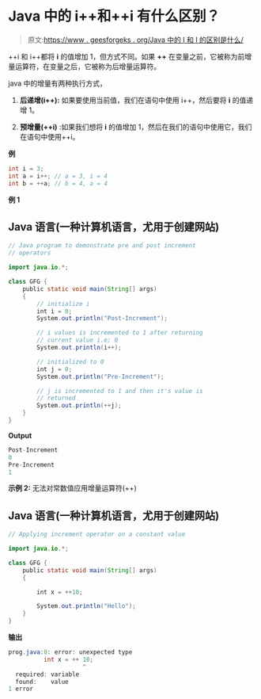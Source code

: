 # Java 中的 i++和++i 有什么区别？

> 原文:[https://www . geesforgeks . org/Java 中的 I 和 I 的区别是什么/](https://www.geeksforgeeks.org/what-is-the-difference-between-i-and-i-in-java/)

++i 和 i++都将 **i** 的值增加 1，但方式不同。如果 **++** 在变量之前，它被称为前增量运算符，在变量之后，它被称为后增量运算符。

java 中的增量有两种执行方式，

1) **后递增(i++):** 如果要使用当前值，我们在语句中使用 i++，然后要将 **i** 的值递增 1。

2) **预增量(++i)** :如果我们想将 **i** 的值增加 1，然后在我们的语句中使用它，我们在语句中使用++i。

**例**

```java
int i = 3;
int a = i++; // a = 3, i = 4
int b = ++a; // b = 4, a = 4
```

**例 1**

## Java 语言(一种计算机语言，尤用于创建网站)

```java
// Java program to demonstrate pre and post increment
// operators

import java.io.*;

class GFG {
    public static void main(String[] args)
    {
        // initialize i
        int i = 0;
        System.out.println("Post-Increment");

        // i values is incremented to 1 after returning
        // current value i.e; 0
        System.out.println(i++);

        // initialized to 0
        int j = 0;
        System.out.println("Pre-Increment");

        // j is incremented to 1 and then it's value is
        // returned
        System.out.println(++j);
    }
}
```

**Output**

```java
Post-Increment
0
Pre-Increment
1
```

**示例 2:** 无法对常数值应用增量运算符(++)

## Java 语言(一种计算机语言，尤用于创建网站)

```java
// Applying increment operator on a constant value

import java.io.*;

class GFG {
    public static void main(String[] args)
    {

        int x = ++10;

        System.out.println("Hello");
    }
}
```

**输出**

```java
prog.java:8: error: unexpected type
          int x = ++ 10;
                     ^
  required: variable
  found:    value
1 error
```